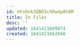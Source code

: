 ```yaml
---
id: HtnDnk3QBO3cXRw4p8h8M
title: In Files
desc: ''
updated: 1641421689874
created: 1641421662048
---
```


